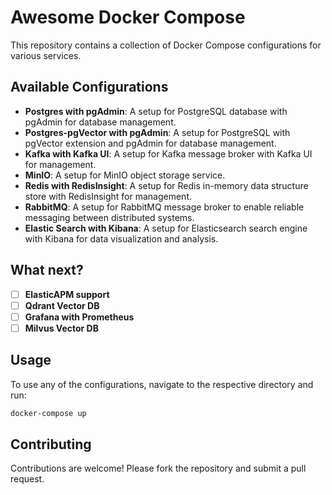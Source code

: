 # Awesome Docker Compose

This repository contains a collection of Docker Compose configurations for various services.

## Available Configurations

- **Postgres with pgAdmin**: A setup for PostgreSQL database with pgAdmin for database management.
- **Postgres-pgVector with pgAdmin**: A setup for PostgreSQL with pgVector extension and pgAdmin for database management.
- **Kafka with Kafka UI**: A setup for Kafka message broker with Kafka UI for management.
- **MinIO**: A setup for MinIO object storage service.
- **Redis with RedisInsight**: A setup for Redis in-memory data structure store with RedisInsight for management.
- **RabbitMQ**: A setup for RabbitMQ message broker to enable reliable messaging between distributed systems.
- **Elastic Search with Kibana**: A setup for Elasticsearch search engine with Kibana for data visualization and analysis.

## What next?
- [ ] **ElasticAPM support**
- [ ] **Qdrant Vector DB**
- [ ] **Grafana with Prometheus**
- [ ] **Milvus Vector DB**

## Usage

To use any of the configurations, navigate to the respective directory and run:

```sh
docker-compose up
```

## Contributing

Contributions are welcome! Please fork the repository and submit a pull request.